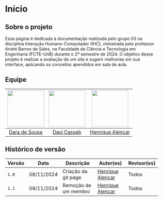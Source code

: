 # Início

## Sobre o projeto

Essa página é dedicada à documentação realizada pelo grupo 03 na disciplina Interação Humano-Computador (IHC), ministrada pelo professor André Barros de Sales, na Faculdade de Ciência e Tecnologia em Engenharia (FCTE-UnB) durante o 2º semestre de 2024. O objetivo desse projeto é realizar a avaliação de um site e sugerir melhorias em sua interface, aplicando os conceitos apendidos em sala de aula.

## Equipe

| <img src="https://avatars.githubusercontent.com/u/67131700?v=4" width="120px"> | <img src="https://avatars.githubusercontent.com/u/77282586?v=4" width="120px"> | <img src="https://avatars.githubusercontent.com/u/102759084?v=4" width="120px"> |
| :----------------------------------------------------------------------------: | :----------------------------------------------------------------------------: | :-----------------------------------------------------------------------------: |
|                   [Dara de Sousa](https://github.com/daramariabs)              |                   [Davi Casseb](https://github.com/dcasseb)                    |                [Henrique Alencar](https://github.com/henryqma)                  |

## Histórico de versão

| Versão | Data       | Descrição                                | Autor(es)                                                                                       | Revisor(es)                                                                                                                                    |
| ------ | ---------- | ---------------------------------------- | ----------------------------------------------------------------------------------------------- | ---------------------------------------------------------------------------------------------------------------------------------------------- |
| `1.0`  | 08/11/2024 | Criação da git page                      | [Henrique Alencar](https://github.com/henryqma) | Todos |
| `1.1`  | 09/11/2024 | Remoção de um membro                     | [Henrique Alencar](https://github.com/henryqma) | Todos |

